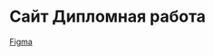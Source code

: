 # Сайт Дипломная работа

[Figma](https://www.figma.com/file/mM44Mnt6x74yC8lPKmHvOx/%D0%A1%D0%B0%D0%B9%D1%82-%D0%A1%D0%BB%D0%B0%D0%B2%D0%B8?type=design&node-id=0%3A1&mode=design&t=zPmkq3XcIGFBcsbZ-1)
